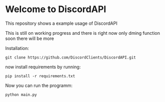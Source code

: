 # Welcome to DiscordAPI

This repository shows a example usage of DiscordAPI

This is still on working progress and there is right now only dming function soon there will be more

Installation:
```
git clone https://github.com/DiscordClients/DiscordAPI.git
```


now install requirements by running:
```
pip install -r requirements.txt
```

Now you can run the programm:
```
python main.py
```
